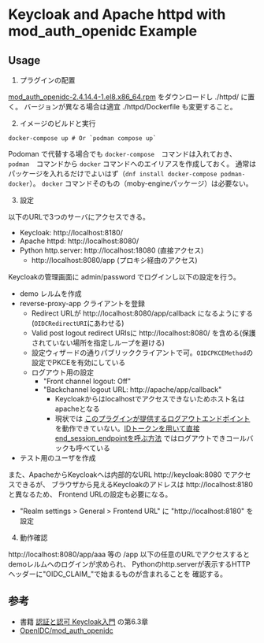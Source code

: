 # Keycloak and Apache httpd with mod_auth_openidc Example


## Usage

1. プラグインの配置

[mod_auth_openidc-2.4.14.4-1.el8.x86_64.rpm](https://github.com/OpenIDC/mod_auth_openidc/releases) をダウンロードし ./httpd/ に置く。
バージョンが異なる場合は適宜 ./httpd/Dockerfile も変更すること。

2. イメージのビルドと実行

```shell
docker-compose up # Or `podman compose up`
```
Podoman で代替する場合でも `docker-compose`　コマンドは入れておき、
`podman`　コマンドから `docker` コマンドへのエイリアスを作成しておく。
通常はパッケージを入れるだけでよいはず（`dnf install docker-compose podman-docker`）。
`docker` コマンドそのもの（moby-engineパッケージ）は必要ない。

3. 設定

以下のURLで3つのサーバにアクセスできる。

- Keycloak: http://localhost:8180/
- Apache httpd: http://localhost:8080/
- Python http.server: http://localhost:18080 (直接アクセス)
  - http://localhost:8080/app (プロキシ経由のアクセス)

Keycloakの管理画面に admin/password でログインし以下の設定を行う。

- demo レルムを作成
- reverse-proxy-app クライアントを登録
  - Redirect URLが http://localhost:8080/app/callback になるようにする(`OIDCRedirectURI`にあわせる)
  - Valid post logout redirect URIsに http://localhost:8080/ を含める(保護されていない場所を指定しループを避ける)
  - 設定ウィザードの通りパブリッククライアントで可。`OIDCPKCEMethod`の設定でPKCEを有効にしている
  - ログアウト用の設定
    - "Front channel logout: Off"
    - "Backchannel logout URL: http://apache/app/callback"
      - Keycloakからはlocalhostでアクセスできないためホスト名はapacheとなる
      - 現状では [このプラグインが提供するログアウトエンドポイント](https://github.com/OpenIDC/mod_auth_openidc/wiki/OpenID-Connect-Session-Management#logout) を動作できていない。[IDトークンを用いて直接end_session_endpointを呼ぶ方法](https://access.redhat.com/documentation/en-us/red_hat_single_sign-on/7.6/html/securing_applications_and_services_guide/oidc#logout) ではログアウトできコールバックも呼べている
- テスト用のユーザを作成

また、ApacheからKeycloakへは内部的なURL http://keycloak:8080 でアクセスできるが、
ブラウザから見えるKeycloakのアドレスは http://localhost:8180 と異なるため、
Frontend URLの設定も必要になる。

- "Realm settings > General > Frontend URL" に "http://localhost:8180" を設定

4. 動作確認

http://localhost:8080/app/aaa 等の /app 以下の任意のURLでアクセスするとdemoレルムへのログインが求められ、
Pythonのhttp.serverが表示するHTTPヘッダーに"OIDC_CLAIM_"で始まるものが含まれることを
確認する。


## 参考

- 書籍 [認証と認可 Keycloak入門](https://www.ric.co.jp/book/new-publication/detail/2081) の第6.3章
- [OpenIDC/mod_auth_openidc](https://github.com/OpenIDC/mod_auth_openidc)
